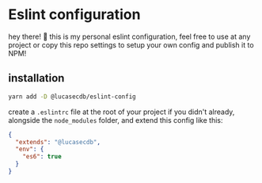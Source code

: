 # Eslint configuration

hey there! 👋 this is my personal eslint configuration, feel free to use at any project
or copy this repo settings to setup your own config and publish it to NPM!

## installation

```bash
yarn add -D @lucasecdb/eslint-config
```

create a `.eslintrc` file at the root of your project if you didn't already,
alongside the `node_modules` folder, and extend this config like this:

```json
{
  "extends": "@lucasecdb",
  "env": {
    "es6": true
  }
}
```
